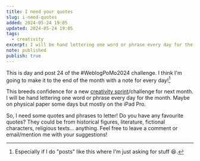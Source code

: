 ```yaml
---
title: I need your quotes
slug: i-need-quotes
added: 2024-05-24 19:05
updated: 2024-05-24 19:05
tags:
  - creativity
excerpt: I will be hand lettering one word or phrase every day for the month of June. I need some quotes and phrases to letter.
note: published
publish: true
---
```

This is day and post 24 of the #WeblogPoMo2024 challenge. I think I'm going to make it to the end of the month with a note for every day![^1]

This breeds confidence for a new [creativity sprint](/creativity-sprints/)/challenge for next month. I will be hand lettering one word or phrase every day for the month. Maybe on physical paper some days but mostly on the iPad Pro. 

So, I need some quotes and phrases to letter! Do you have any favourite quotes? They could be from historical figures, literature, fictional characters, religious texts... anything. Feel free to leave a comment or email/mention me with your suggestions! 

[^1]: Especially if I do "posts" like this where I'm just asking for stuff 😆.